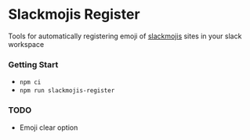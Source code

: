 # Slackmojis Register

Tools for automatically registering emoji of [slackmojis](https://slackmojis.com) sites in your slack workspace

### Getting Start
* `npm ci`
* `npm run slackmojis-register`

### TODO
* Emoji clear option
